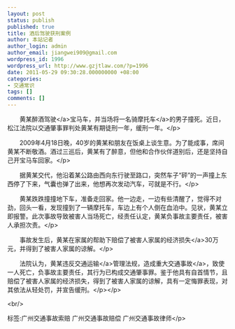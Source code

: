 ```yaml
---
layout: post
status: publish
published: true
title: 酒后驾驶获刑案例
author: 本站记者
author_login: admin
author_email: jiangwei909@gmail.com
wordpress_id: 1996
wordpress_url: http://www.gzjtlaw.com/?p=1996
date: 2011-05-29 09:30:28.000000000 +08:00
categories:
- 交通常识
tags: []
comments: []
---
```

<p><p>　　黄某醉酒<a>驾驶<&#47;a>宝马车，并当场将一名骑<a>摩托车<&#47;a>的男子撞死。近日，松江法院以交通肇事罪判处黄某有期徒刑一年，缓刑一年。<&#47;p><p>　　2009年4月18日晚，40岁的黄某和朋友在饭桌上谈生意。为了能成事，席间黄某不断敬酒。酒过三巡后，黄某有了醉意，但他和合作伙伴道别后，还是坚持自己开宝马车回家。<&#47;p><p>　　据黄某交代，他沿着某公路由西向东行驶至路口，突然车子&ldquo;砰&rdquo;的一声撞上东西停了下来，气囊也弹了出来，他想再次发动汽车，可就是不行。<&#47;p><p>　　黄某跌跌撞撞地下车，准备走回家。他一边走，一边有些清醒了，觉得不对劲，回头一看，发现撞到了一辆摩托车，车边上有个人倒在血泊中。见状，黄某立即报警。此次事故导致被害人当场死亡，经责任认定，黄某负事故主要责任，被害人承担次责。<&#47;p><p>　　事故发生后，黄某在家属的帮助下赔偿了被害人家属的经济<a>损失<&#47;a>30万元，并得到了被害人家属的谅解。<&#47;p><p>　　法院认为，黄某违反<a>交通运输<&#47;a>管理法规，造成重大<a>交通事故<&#47;a>，致使一人死亡，负事故主要责任，其行为已构成交通肇事罪。鉴于他具有自首情节，且赔偿了被害人家属的经济损失，得到了被害人家属的谅解，具有一定悔罪表现，对其依法从轻处罚，并宣告缓刑。<&#47;p><&#47;p><br&#47;><p>标签:广州交通事故索赔 广州交通事故赔偿 广州交通事故律师<&#47;p>

